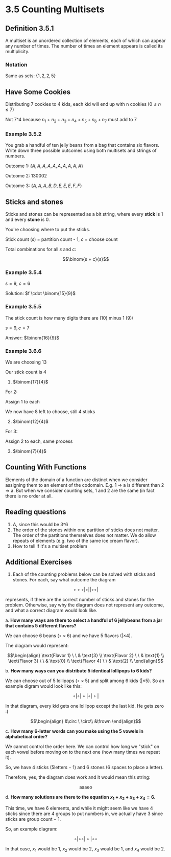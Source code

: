 # 3.5 Counting Multisets

## Definition 3.5.1

A multiset is an unordered collection of elements, each of which can appear any number of times. The number of times an element appears is called its multiplicity.

### Notation

Same as sets: $\lbrace 1,2,2,5 \rbrace$

## Have Some Cookies

Distributing 7 cookies to 4 kids, each kid will end up with n cookies ($0 ≤ n ≤ 7$)

Not 7^4 because $n_1 + n_2 + n_3 + n_4 + n_5 + n_6 + n_7$ must add to 7

### Example 3.5.2

You grab a handful of ten jelly beans from a bag that contains six flavors. Write down three possible outcomes using both multisets and strings of numbers.

Outcome 1: $\lbrace A,A,A,A,A,A,A,A,A,A \rbrace$

Outcome 2: $130002$

Outcome 3: $\lbrace A,A,A,B,D,E,E,E,F,F \rbrace$

## Sticks and stones

Sticks and stones can be represented as a bit string, where every **stick** is 1 and every **stone** is 0.

You're choosing where to put the sticks.

Stick count ($s$) = partition count - 1, $c$ = choose count

Total combinations for all $s$ and $c$:

$$\binom{s + c}{s}$$

### Example 3.5.4
$s=9$, $c=6$

Solution: $f \cdot \binom{15}{9}$

### Example 3.5.5

The stick count is how many digits there are (10) minus 1 (9)\

$s = 9, c = 7$

Answer: $\binom{16}{9}$

### Example 3.6.6

We are choosing 13

Our stick count is 4

1. $\binom{17}{4}$

For 2:

Assign 1 to each

We now have 8 left to choose, still 4 sticks

2. $\binom{12}{4}$

For 3:

Assign 2 to each, same process

3. $\binom{7}{4}$

## Counting With Functions

Elements of the domain of a function are distinct when we consider assigning them to an element of the codomain. E.g. 1 => a is different than 2 => a. But when we consider counting sets, 1 and 2 are the same (in fact there is no order at all.

## Reading questions

1. A, since this would be 3^6
2. The order of the stones within one partition of sticks does not matter. The order of the partitions themselves does not matter. We do allow repeats of elements (e.g. two of the same ice cream flavor).
3. How to tell if it's a multiset problem

## Additional Exercises

1. Each of the counting problems below can be solved with sticks and stones. For each, say what outcome the diagram

$$\circ\circ\circ|\circ||\circ\circ|$$

represents, if there are the correct number of sticks and stones for the problem. Otherwise, say why the diagram does not represent any outcome, and what a correct diagram would look like.

a. **How many ways are there to select a handful of 6 jellybeans from a jar that contains 5 different flavors?**

We can choose 6 beans ($\circ \times 6$) and we have 5 flavors ($| \times 4$).

The diagram would represent:

$$\begin{align}
\text{Flavor 1} \ \ & \text{3} \\
\text{Flavor 2} \ \ & \text{1} \\
\text{Flavor 3} \ \ & \text{0} \\
\text{Flavor 4} \ \ & \text{2} \\
\end{align}$$

b. **How many ways can you distribute 5 identical lollipops to 6 kids?**

We can choose out of 5 lollipops ($\circ \times 5$) and split among 6 kids ($| \times 5$). So an example digram would look like this:

$$\circ|\circ|\circ|\circ|\circ|$$

In that diagram, every kid gets one lollipop except the last kid. He gets zero :(


$$\begin{align}
&\circ \  \circ\\
&\frown
\end{align}$$

c. **How many 6-letter words can you make using the 5 vowels in alphabetical order?**

We cannot control the order here. We can control how long we "stick" on each vowel before moving on to the next one (how many times we repeat it).

So, we have 4 sticks ($5 \text{letters} - 1$) and 6 stones (6 spaces to place a letter).

Therefore, yes, the diagram does work and it would mean this string:

$$\text{aaaeo}$$

d. **How many solutions are there to the equation $x_1 + x_2 + x_3 + x_4 = 6\text{.}$**

This time, we have 6 elements, and while it might seem like we have 4 sticks since there are 4 groups to put numbers in, we actually have 3 since sticks are $\text{group count} - 1$.

So, an example diagram:

$$\circ|\circ\circ|\circ|\circ\circ$$

In that case, $x_1$ would be 1, $x_2$ would be 2, $x_3$ would be 1, and $x_4$ would be 2.
